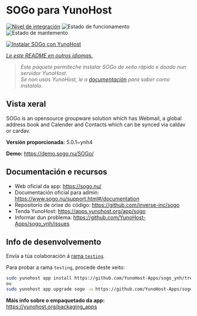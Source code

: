 <!--
NOTA: Este README foi creado automáticamente por <https://github.com/YunoHost/apps/tree/master/tools/readme_generator>
NON debe editarse manualmente.
-->

# SOGo para YunoHost

[![Nivel de integración](https://dash.yunohost.org/integration/sogo.svg)](https://dash.yunohost.org/appci/app/sogo) ![Estado de funcionamento](https://ci-apps.yunohost.org/ci/badges/sogo.status.svg) ![Estado de mantemento](https://ci-apps.yunohost.org/ci/badges/sogo.maintain.svg)

[![Instalar SOGo con YunoHost](https://install-app.yunohost.org/install-with-yunohost.svg)](https://install-app.yunohost.org/?app=sogo)

*[Le este README en outros idiomas.](./ALL_README.md)*

> *Este paquete permíteche instalar SOGo de xeito rápido e doado nun servidor YunoHost.*  
> *Se non usas YunoHost, le a [documentación](https://yunohost.org/install) para saber como instalalo.*

## Vista xeral

SOGo is an opensource groupware solution which has Webmail, a global address book and Calender and Contacts which can be synced via caldav or cardav.


**Versión proporcionada:** 5.0.1~ynh4

**Demo:** <https://demo.sogo.nu/SOGo/>
## Documentación e recursos

- Web oficial da app: <https://sogo.nu/>
- Documentación oficial para admin: <https://www.sogo.nu/support.html#/documentation>
- Repositorio de orixe do código: <https://github.com/inverse-inc/sogo>
- Tenda YunoHost: <https://apps.yunohost.org/app/sogo>
- Informar dun problema: <https://github.com/YunoHost-Apps/sogo_ynh/issues>

## Info de desenvolvemento

Envía a túa colaboración á [rama `testing`](https://github.com/YunoHost-Apps/sogo_ynh/tree/testing).

Para probar a rama `testing`, procede deste xeito:

```bash
sudo yunohost app install https://github.com/YunoHost-Apps/sogo_ynh/tree/testing --debug
ou
sudo yunohost app upgrade sogo -u https://github.com/YunoHost-Apps/sogo_ynh/tree/testing --debug
```

**Máis info sobre o empaquetado da app:** <https://yunohost.org/packaging_apps>
